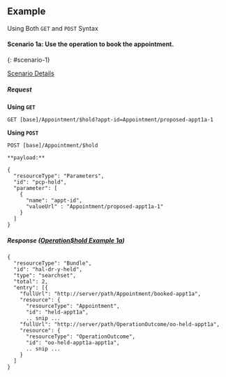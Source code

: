 ## Example

Using Both `GET` and `POST` Syntax

#### Scenario 1a: Use the operation to book the appointment.
{: #scenario-1}

[Scenario Details](https://github.com/argonautproject/scheduling/wiki/Use-Cases#scenario-1a-existing-patient-schedules-directly-with-their-provider)

##### Request

**Using `GET`**

`GET [base]/Appointment/$hold?appt-id=Appointment/proposed-appt1a-1`

**Using `POST`**

`POST [base]/Appointment/$hold`

    **payload:**

    {
      "resourceType": "Parameters",
      "id": "pcp-hold",
      "parameter": [
        {
          "name": "appt-id",
          "valueUrl" : "Appointment/proposed-appt1a-1"
        }
      ]
    }


##### Response ([Operation$hold Example 1a](Bundle-hal-dr-y-held.html))

    {
      "resourceType": "Bundle",
      "id": "hal-dr-y-held",
      "type": "searchset",
      "total": 2,
      "entry": [{
        "fullUrl": "http://server/path/Appointment/booked-appt1a",
        "resource": {
          "resourceType": "Appointment",
          "id": "held-appt1a",
          .. snip ...
        "fullUrl": "http://server/path/OperationOutcome/oo-held-appt1a",
        "resource": {
          "resourceType": "OperationOutcome",
          "id": "oo-held-appt1a-appt1a",
          .. snip ...
        }
      ]
    }
